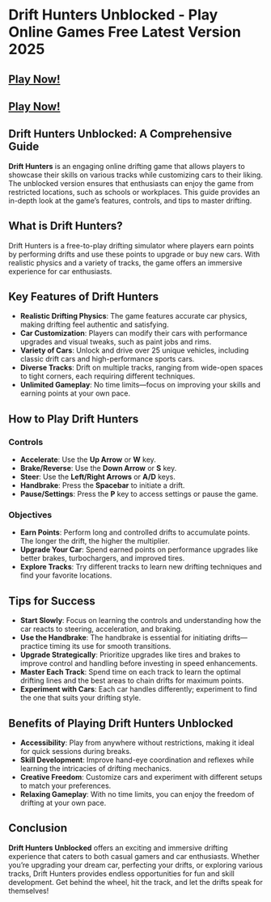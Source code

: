 # Drift Hunters Unblocked - Play Online Games Free Latest Version 2025

## [Play Now!](https://modmeme.com/)

## [Play Now!](https://apkitech.com/)

## Drift Hunters Unblocked: A Comprehensive Guide

**Drift Hunters** is an engaging online drifting game that allows players to showcase their skills on various tracks while customizing cars to their liking. The unblocked version ensures that enthusiasts can enjoy the game from restricted locations, such as schools or workplaces. This guide provides an in-depth look at the game’s features, controls, and tips to master drifting.

## What is Drift Hunters?

Drift Hunters is a free-to-play drifting simulator where players earn points by performing drifts and use these points to upgrade or buy new cars. With realistic physics and a variety of tracks, the game offers an immersive experience for car enthusiasts.

## Key Features of Drift Hunters

- **Realistic Drifting Physics**: The game features accurate car physics, making drifting feel authentic and satisfying.
- **Car Customization**: Players can modify their cars with performance upgrades and visual tweaks, such as paint jobs and rims.
- **Variety of Cars**: Unlock and drive over 25 unique vehicles, including classic drift cars and high-performance sports cars.
- **Diverse Tracks**: Drift on multiple tracks, ranging from wide-open spaces to tight corners, each requiring different techniques.
- **Unlimited Gameplay**: No time limits—focus on improving your skills and earning points at your own pace.

## How to Play Drift Hunters

### Controls
- **Accelerate**: Use the **Up Arrow** or **W** key.
- **Brake/Reverse**: Use the **Down Arrow** or **S** key.
- **Steer**: Use the **Left/Right Arrows** or **A/D** keys.
- **Handbrake**: Press the **Spacebar** to initiate a drift.
- **Pause/Settings**: Press the **P** key to access settings or pause the game.

### Objectives
- **Earn Points**: Perform long and controlled drifts to accumulate points. The longer the drift, the higher the multiplier.
- **Upgrade Your Car**: Spend earned points on performance upgrades like better brakes, turbochargers, and improved tires.
- **Explore Tracks**: Try different tracks to learn new drifting techniques and find your favorite locations.

## Tips for Success

- **Start Slowly**: Focus on learning the controls and understanding how the car reacts to steering, acceleration, and braking.
- **Use the Handbrake**: The handbrake is essential for initiating drifts—practice timing its use for smooth transitions.
- **Upgrade Strategically**: Prioritize upgrades like tires and brakes to improve control and handling before investing in speed enhancements.
- **Master Each Track**: Spend time on each track to learn the optimal drifting lines and the best areas to chain drifts for maximum points.
- **Experiment with Cars**: Each car handles differently; experiment to find the one that suits your drifting style.

## Benefits of Playing Drift Hunters Unblocked

- **Accessibility**: Play from anywhere without restrictions, making it ideal for quick sessions during breaks.
- **Skill Development**: Improve hand-eye coordination and reflexes while learning the intricacies of drifting mechanics.
- **Creative Freedom**: Customize cars and experiment with different setups to match your preferences.
- **Relaxing Gameplay**: With no time limits, you can enjoy the freedom of drifting at your own pace.

## Conclusion

**Drift Hunters Unblocked** offers an exciting and immersive drifting experience that caters to both casual gamers and car enthusiasts. Whether you’re upgrading your dream car, perfecting your drifts, or exploring various tracks, Drift Hunters provides endless opportunities for fun and skill development. Get behind the wheel, hit the track, and let the drifts speak for themselves!
